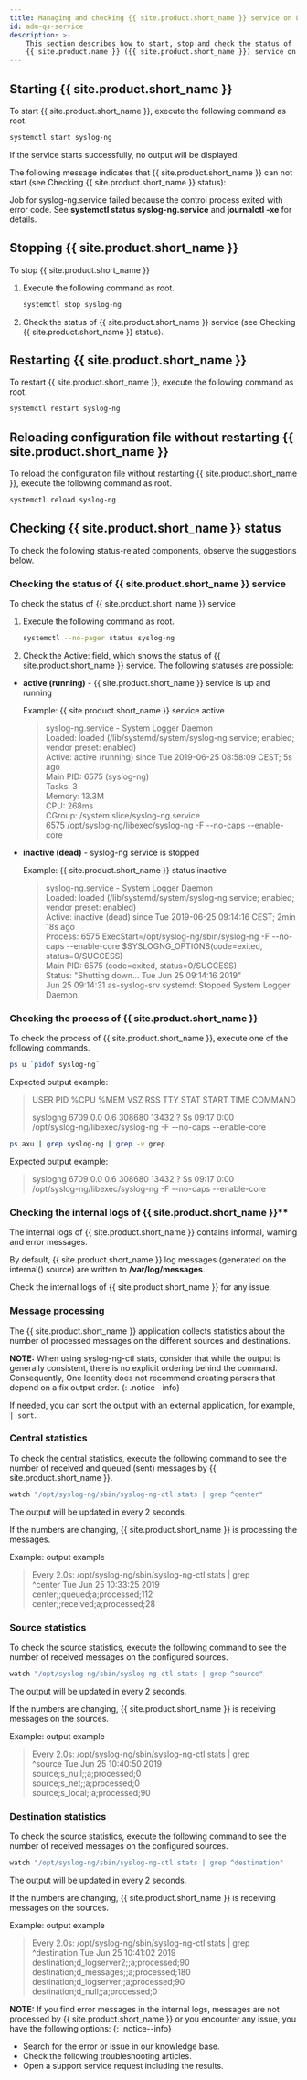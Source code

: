 ```yaml
---
title: Managing and checking {{ site.product.short_name }} service on Linux
id: adm-qs-service
description: >-
    This section describes how to start, stop and check the status of
    {{ site.product.name }} ({{ site.product.short_name }}) service on Linux.
---
```


## Starting {{ site.product.short_name }}

To start {{ site.product.short_name }}, execute the following command as root.

```bash
systemctl start syslog-ng
```

If the service starts successfully, no output will be displayed.

The following message indicates that {{ site.product.short_name }} can not start (see
Checking {{ site.product.short_name }} status):

Job for syslog-ng.service failed because the control process exited with
error code. See **systemctl status syslog-ng.service** and **journalctl
-xe** for details.

## Stopping {{ site.product.short_name }}

To stop {{ site.product.short_name }}

1. Execute the following command as root.

    ```bash
    systemctl stop syslog-ng
    ```

2. Check the status of {{ site.product.short_name }} service (see Checking {{ site.product.short_name }} status).

## Restarting {{ site.product.short_name }}

To restart {{ site.product.short_name }}, execute the following command as root.

```bash
systemctl restart syslog-ng
```

## Reloading configuration file without restarting {{ site.product.short_name }}

To reload the configuration file without restarting {{ site.product.short_name }},
execute the following command as root.

```bash
systemctl reload syslog-ng
```

## Checking {{ site.product.short_name }} status

To check the following status-related components, observe the
suggestions below.

### Checking the status of {{ site.product.short_name }} service

To check the status of {{ site.product.short_name }} service

1. Execute the following command as root.

    ```bash
    systemctl --no-pager status syslog-ng
    ```

2. Check the Active: field, which shows the status of {{ site.product.short_name }} service. The following statuses are possible:

- **active (running)** - {{ site.product.short_name }} service is up and running

    Example: {{ site.product.short_name }} service active  

    > syslog-ng.service - System Logger Daemon  
    > Loaded: loaded (/lib/systemd/system/syslog-ng.service; enabled; vendor preset: enabled)  
    > Active: active (running) since Tue 2019-06-25 08:58:09 CEST; 5s ago  
    > Main PID: 6575 (syslog-ng)  
    > Tasks: 3  
    > Memory: 13.3M  
    > CPU: 268ms  
    > CGroup: /system.slice/syslog-ng.service  
    > 6575 /opt/syslog-ng/libexec/syslog-ng -F --no-caps --enable-core  

- **inactive (dead)** - syslog-ng service is stopped

    Example: {{ site.product.short_name }} status inactive

    > syslog-ng.service - System Logger Daemon  
    > Loaded: loaded (/lib/systemd/system/syslog-ng.service; enabled; vendor preset: enabled)  
    > Active: inactive (dead) since Tue 2019-06-25 09:14:16 CEST; 2min 18s ago  
    > Process: 6575 ExecStart=/opt/syslog-ng/sbin/syslog-ng -F --no-caps --enable-core $SYSLOGNG_OPTIONS(code=exited, status=0/SUCCESS)  
    > Main PID: 6575 (code=exited, status=0/SUCCESS)  
    > Status: "Shutting down... Tue Jun 25 09:14:16 2019"  
    > Jun 25 09:14:31 as-syslog-srv systemd: Stopped System Logger Daemon.

### Checking the process of {{ site.product.short_name }}

To check the process of {{ site.product.short_name }}, execute one of the following commands.

```bash
ps u `pidof syslog-ng`
```

Expected output example:

> USER PID %CPU %MEM VSZ RSS TTY STAT START TIME COMMAND
>  
> syslogng 6709 0.0 0.6 308680 13432 ? Ss 09:17 0:00  
> /opt/syslog-ng/libexec/syslog-ng -F --no-caps --enable-core

```bash
ps axu | grep syslog-ng | grep -v grep
```

Expected output example:

> syslogng 6709 0.0 0.6 308680 13432 ? Ss 09:17 0:00  
> /opt/syslog-ng/libexec/syslog-ng -F --no-caps --enable-core

### Checking the internal logs of {{ site.product.short_name }}**

The internal logs of {{ site.product.short_name }} contains informal, warning and error messages.

By default, {{ site.product.short_name }} log messages (generated on the internal() source) are written to **/var/log/messages**.

Check the internal logs of {{ site.product.short_name }} for any issue.

### Message processing

The {{ site.product.short_name }} application collects statistics about the number of processed messages on the different sources and destinations.

**NOTE:** When using syslog-ng-ctl stats, consider that while the output
is generally consistent, there is no explicit ordering behind the
command. Consequently, One Identity does not recommend creating
parsers that depend on a fix output order.
{: .notice--info}

If needed, you can sort the output with an external application, for
example, `| sort`.

### Central statistics

To check the central statistics, execute the following command to see the number of received and queued (sent) messages by {{ site.product.short_name }}.

```bash
watch "/opt/syslog-ng/sbin/syslog-ng-ctl stats | grep ^center"
```

The output will be updated in every 2 seconds.

If the numbers are changing, {{ site.product.short_name }} is processing the messages.

Example: output example

> Every 2.0s: /opt/syslog-ng/sbin/syslog-ng-ctl stats | grep  
> ^center       Tue Jun 25 10:33:25 2019  
> center;;queued;a;processed;112  
> center;;received;a;processed;28  

### Source statistics

To check the source statistics, execute the following command to see the number of received messages on the configured sources.

```bash
watch "/opt/syslog-ng/sbin/syslog-ng-ctl stats | grep ^source"
```

The output will be updated in every 2 seconds.

If the numbers are changing, {{ site.product.short_name }} is receiving messages on the sources.

Example: output example

> Every 2.0s: /opt/syslog-ng/sbin/syslog-ng-ctl stats | grep  
> ^source      Tue Jun 25 10:40:50 2019  
> source;s_null;;a;processed;0  
> source;s_net;;a;processed;0  
> source;s_local;;a;processed;90  

### Destination statistics

To check the source statistics, execute the following command to see the number of received messages on the configured sources.

```bash
watch "/opt/syslog-ng/sbin/syslog-ng-ctl stats | grep ^destination"
```

The output will be updated in every 2 seconds.

If the numbers are changing, {{ site.product.short_name }} is receiving messages on the sources.

Example: output example

> Every 2.0s: /opt/syslog-ng/sbin/syslog-ng-ctl stats | grep  
> ^destination      Tue Jun 25 10:41:02 2019  
> destination;d_logserver2;;a;processed;90  
> destination;d_messages;;a;processed;180  
> destination;d_logserver;;a;processed;90  
> destination;d_null;;a;processed;0  

**NOTE:** If you find error messages in the internal logs, messages are not
processed by {{ site.product.short_name }} or you encounter any issue, you have the
following options:
{: .notice--info}

- Search for the error or issue in our knowledge base.
- Check the following troubleshooting articles.
- Open a support service request including the results.
